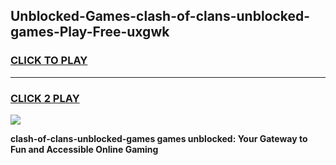 
## Unblocked-Games-clash-of-clans-unblocked-games-Play-Free-uxgwk
<h3>
<a href="https://premium76.site?title=clash-of-clans-unblocked-games&ref=20M">CLICK TO PLAY</a></h3>
<hr>

<h3>
<a href="https://premium76.site?title=clash-of-clans-unblocked-games&ref=20M">CLICK 2 PLAY</a>
  
</h3>

<a href="https://premium76.site?title=clash-of-clans-unblocked-games&ref=19M"><img src="https://clearcache.store/games.png"></a>


**clash-of-clans-unblocked-games games unblocked: Your Gateway to Fun and Accessible Online Gaming**

